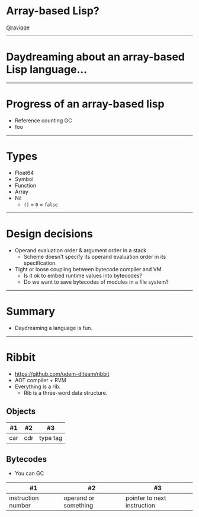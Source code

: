 # Array-based Lisp?

[@raviqqe](https://github.com/raviqqe)

---

# Daydreaming about an array-based Lisp language...

---

# Progress of an array-based lisp

- Reference counting GC
- foo

---

# Types

- Float64
- Symbol
- Function
- Array
- Nil
  - `()` = `0` = `false`

---

# Design decisions

- Operand evaluation order & argument order in a stack
  - Scheme doesn't specify its operand evaluation order in its specification.
- Tight or loose coupling between bytecode compiler and VM
  - Is it ok to embed runtime values into bytecodes?
  - Do we want to save bytecodes of modules in a file system?

---

# Summary

- Daydreaming a language is fun.

---

# Ribbit

- https://github.com/udem-dlteam/ribbit
- AOT compiler + RVM
- Everything is a rib.
  - Rib is a three-word data structure.

## Objects

| #1  | #2  | #3       |
| --- | --- | -------- |
| car | cdr | type tag |

## Bytecodes

- You can GC

| #1                 | #2                   | #3                          |
| ------------------ | -------------------- | --------------------------- |
| instruction number | operand or something | pointer to next instruction |
